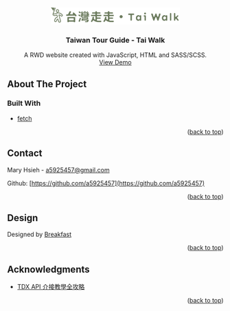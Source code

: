 <div id="top"></div>

<br />
<div align="center">
  <a href="https://a5925457.github.io/taiwan-tour-guide_tai-walk/">
    <img src="./images/icon/Logo-desktop.svg" alt="Logo" width="300">
  </a>

  <h3 align="center">Taiwan Tour Guide - Tai Walk</h3>

  <p align="center">
    A RWD website created with JavaScript, HTML and SASS/SCSS.
    <br />
    <a href="https://a5925457.github.io/taiwan-tour-guide_tai-walk/">View Demo</a>
  </p>
</div>



## About The Project



### Built With

- [fetch]()

<p align="right">(<a href="#top">back to top</a>)</p>


## Contact

Mary Hsieh - a5925457@gmail.com

Github: [https://github.com/a5925457](https://github.com/a5925457)

<p align="right">(<a href="#top">back to top</a>)</p>

## Design

Designed by [Breakfast](https://www.figma.com/file/5HQAZ2bunGNKma2fwU0aNZ/The-F2E-3rd---Week1-%E5%8F%B0%E7%81%A3%E6%97%85%E9%81%8A%E6%99%AF%E9%BB%9E%E5%B0%8E%E8%A6%BD?node-id=5%3A1106)

<p align="right">(<a href="#top">back to top</a>)</p>



## Acknowledgments

- [TDX API 介接教學全攻略](https://hackmd.io/1nMqecIOQ266nTv9PnjSQw?view)

<p align="right">(<a href="#top">back to top</a>)</p>
